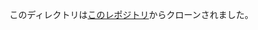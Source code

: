 このディレクトリは[このレポジトリ](https://github.com/TrueRyoB/AlgoSubmission/tree/master?tab=readme-ov-file)からクローンされました。